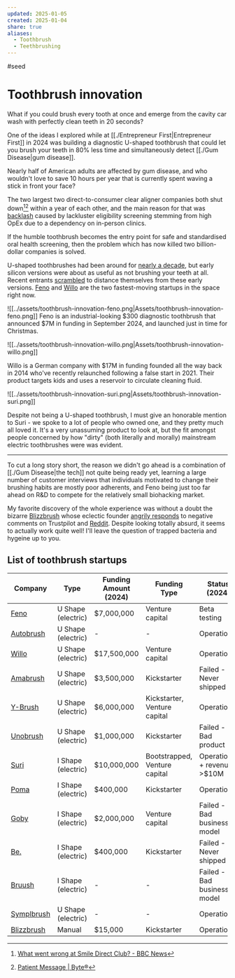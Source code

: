 ```yaml
---
updated: 2025-01-05
created: 2025-01-04
share: true
aliases:
  - Toothbrush
  - Teethbrushing
---
```

#seed 

# Toothbrush innovation

What if you could brush every tooth at once and emerge from the cavity car wash with perfectly clean teeth in 20 seconds?

One of the ideas I explored while at [[./Entrepreneur First|Entrepreneur First]] in 2024 was building a diagnostic U-shaped toothbrush that could let you brush your teeth in 80% less time and simultaneously detect [[./Gum Disease|gum disease]].

Nearly half of American adults are affected by gum disease, and who wouldn't love to save 10 hours per year that is currently spent waving a stick in front your face?

The two largest two direct-to-consumer clear aligner companies both shut down[^1][^2] within a year of each other, and the main reason for that was [backlash](https://hindenburgresearch.com/smiledirectclub-moving-fast-and-breaking-things-in-peoples-mouths/) caused by lackluster eligibility screening stemming from high OpEx due to a dependency on in-person clinics.

If the humble toothbrush becomes the entry point for safe and standardised oral health screening, then the problem which has now killed two billion-dollar companies is solved.

U-shaped toothbrushes had been around for [nearly a decade](https://www.kickstarter.com/projects/amabrush/amabrush-worlds-first-automatic-toothbrush), but early silicon versions were about as useful as not brushing your teeth at all. Recent entrants [scrambled](https://y-brush.co/blogs/electric-toothbrush/nylon-or-silicone-who-cares-most-for-your-teeth) to distance themselves from these early versions. [Feno](https://feno.co/) and [Willo](https://willo.com/) are the two fastest-moving startups in the space right now. 

![[../assets/toothbrush-innovation-feno.png|Assets/toothbrush-innovation-feno.png]]
Feno is an industrial-looking $300 diagnostic toothbrush that announced $7M in funding in September 2024, and launched just in time for Christmas. 


![[../assets/toothbrush-innovation-willo.png|Assets/toothbrush-innovation-willo.png]]

Willo is a German company with $17M in funding founded all the way back in 2014 who've recently relaunched following a false start in 2021. Their product targets kids and uses a reservoir to circulate cleaning fluid.

![[../assets/toothbrush-innovation-suri.png|Assets/toothbrush-innovation-suri.png]]

Despite not being a U-shaped toothbrush, I must give an honorable mention to Suri - we spoke to a lot of people who owned one, and they pretty much all loved it. It's a very unassuming product to look at, but the fit amongst people concerned by how "dirty" (both literally and morally) mainstream electric toothbrushes were was evident.

---

To cut a long story short, the reason we didn't go ahead is a combination of [[./Gum Disease|the tech]] not quite being ready yet, learning a large number of customer interviews that individuals motivated to change their brushing habits are mostly poor adherents, and Feno being just too far ahead on R&D to compete for the relatively small biohacking market.

My favorite discovery of the whole experience was without a doubt the bizarre [Blizzbrush](https://youtu.be/cceO0rx2dqo?t=122) whose eclectic founder [angrily responds](https://www.trustpilot.com/reviews/6494c99663ca0cbc3923de03) to negative comments on Trustpilot and [Reddit](https://www.reddit.com/r/Dentistry/comments/aco59q/product_review_research_blizzident/egitqs0/?context=2). Despite looking totally absurd, it seems to actually work quite well! I'll leave the question of trapped bacteria and hygeine up to you.

## List of toothbrush startups

| Company                                                                                                          | Type               | Funding Amount (2024) | Funding Type                  | Status (2024)               |
| ---------------------------------------------------------------------------------------------------------------- | ------------------ | --------------------- | ----------------------------- | --------------------------- |
| [Feno](https://feno.co/)                                                                                         | U Shape (electric) | $7,000,000            | Venture capital               | Beta testing                |
| [Autobrush](https://tryautobrush.com/)                                                                           | U Shape (electric) | -                     | -                             | Operational                 |
| [Willo](https://willo.com/)                                                                                      | U Shape (electric) | $17,500,000           | Venture capital               | Operational                 |
| [Amabrush](https://www.amabrush.com/)                                                                            | U Shape (electric) | $3,500,000            | Kickstarter                   | Failed - Never shipped      |
| [Y-Brush](https://y-brush.com/en)                                                                                | U Shape (electric) | $6,000,000            | Kickstarter, Venture capital  | Operational                 |
| [Unobrush](https://www.kickstarter.com/projects/100951725/unobrush-toothbrushing-reimagined/posts/3161880)       | U Shape (electric) | $1,000,000            | Kickstarter                   | Failed - Bad product        |
| [Suri](https://www.trysuri.com/)                                                                                 | I Shape (electric) | $10,000,000           | Bootstrapped, Venture capital | Operational + revenue >$10M |
| [Poma](https://pomadent.com/)                                                                                    | I Shape (electric) | $400,000              | Kickstarter                   | Operational                 |
| [Goby](https://www.reddit.com/r/Teethcare/comments/1crd1ec/wtf_is_wrong_with_goby_electric_toothbrush/)          | I Shape (electric) | $2,000,000            | Venture capital               | Failed - Bad business model |
| [Be.](https://www.reddit.com/r/shittykickstarters/comments/z7por9/the_be_toothbrush_finally_gives_up_the_ghost/) | I Shape (electric) | $400,000              | Kickstarter                   | Failed - Never shipped      |
| [Bruush](https://www.reddit.com/r/TheMorningToastSnark/comments/14t6eez/the_demise_of_bruush_say_it_aint_so/)    | I Shape (electric) | -                     | -                             | Failed - Bad business model |
| [Symplbrush](https://symplbrush.com/)                                                                            | U Shape (electric) | -                     | -                             | Operational                 |
| [Blizzbrush](https://blizzbrush.com/)                                                                            | Manual             | $15,000               | Kickstarter                   | Operational                 |

[^1]: [What went wrong at Smile Direct Club? - BBC News](https://www.bbc.co.uk/news/business-67734200)
[^2]: [Patient Message \| Byte®](https://www.byte.com/patient-message)